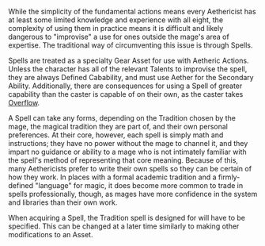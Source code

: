 While the simplicity of the fundamental actions means every Aethericist has at least some limited knowledge and experience with all eight, the complexity of using them in practice means it is difficult and likely dangerous to "improvise" a use for ones outside the mage's area of expertise. The traditional way of circumventing this issue is through Spells.

Spells are treated as a specialty Gear Asset for use with Aetheric Actions. Unless the character has all of the relevant Talents to improvise the spell, they are always Defined Cabability, and must use Aether for the Secondary Ability. Additionally, there are consequences for using a Spell of greater capability than the caster is capable of on their own, as the caster takes [Overflow](Overflow.md).

A Spell can take any forms, depending on the Tradition chosen by the mage, the magical tradition they are part of, and their own personal preferences. At their core, however, each spell is simply math and instructions; they have no power without the mage to channel it, and they impart no guidance or ability to a mage who is not intimately familiar with the spell's method of representing that core meaning. Because of this, many Aethericists prefer to write their own spells so they can be certain of how they work. In places with a formal academic tradition and a firmly-defined "language" for magic, it does become more common to trade in spells professionally, though, as mages have more confidence in the system and libraries than their own work.

When acquiring a Spell, the Tradition spell is designed for will have to be specified. This can be changed at a later time similarly to making other modifications to an Asset.